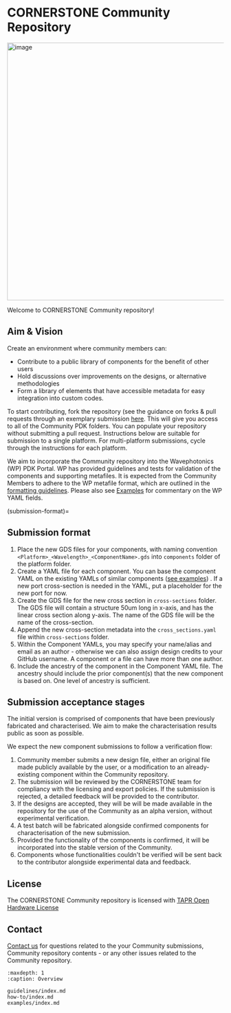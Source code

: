 # CORNERSTONE Community Repository

<img src=./_static/CORNERSTONE_Logo.png class="align-center"
width="600" alt="image" />



Welcome to CORNERSTONE Community repository!

## Aim & Vision

Create an environment where community members can:

- Contribute to a public library of components for the benefit of other
  users
- Hold discussions over improvements on the designs, or alternative
  methodologies
- Form a library of elements that have accessible metadata for easy
  integration into custom codes.

To start contributing, fork the repository (see the guidance on forks &
pull requests through an exemplary submission
[here](./how-to/index.md). This will give you
access to all of the Community PDK folders. You can populate your
repository without submitting a pull request. Instructions below are
suitable for submission to a single platform. For multi-platform
submissions, cycle through the instructions for each platform.

We aim to incorporate the Community repository into the Wavephotonics
(WP) PDK Portal. WP has provided guidelines and tests for validation of
the components and supporting metafiles. It is expected from the
Community Members to adhere to the WP metafile format, which are
outlined in the [formatting
guidelines](./guidelines/index.md). Please also see
[Examples](./examples/index.md) for commentary on the WP YAML fields.


(submission-format)=
## Submission format

1.  Place the new GDS files for your components, with naming convention
    `<Platform>_<Wavelength>_<ComponentName>.gds` into `components`
    folder of the platform folder.
2.  Create a YAML file for each component. You can base the component
    YAML on the existing YAMLs of similar components ([see
    examples](./examples/index.md)) . If a new port cross-section is needed
    in the YAML, put a placeholder for the new port for now.
3.  Create the GDS file for the new cross section in `cross-sections`
    folder. The GDS file will contain a structure 50um long in x-axis,
    and has the linear cross section along y-axis. The name of the GDS
    file will be the name of the cross-section.
4.  Append the new cross-section metadata into the `cross_sections.yaml`
    file within `cross-sections` folder.
5.  Within the Component YAMLs, you may specify your name/alias and
    email as an author - otherwise we can also assign design credits to
    your GitHub username. A component or a file can have more than one
    author.
6.  Include the ancestry of the component in the Component YAML file.
    The ancestry should include the prior component(s) that the new
    component is based on. One level of ancestry is sufficient.

## Submission acceptance stages

The initial version is comprised of components that have been previously
fabricated and characterised. We aim to make the characterisation
results public as soon as possible.

We expect the new component submissions to follow a verification flow:

1.  Community member submits a new design file, either an original file
    made publicly available by the user, or a modification to an
    already-existing component within the Community repository.
2.  The submission will be reviewed by the CORNERSTONE team for
    compliancy with the licensing and export policies. If the submission
    is rejected, a detailed feedback will be provided to the
    contributor.
3.  If the designs are accepted, they will be will be made available in
    the repository for the use of the Community as an alpha version,
    without experimental verification.
4.  A test batch will be fabricated alongside confirmed components for
    characterisation of the new submission.
5.  Provided the functionality of the components is confirmed, it will
    be incorporated into the stable version of the Community.
6.  Components whose functionalities couldn't be verified will be sent
    back to the contributor alongside experimental data and feedback.

## License

The CORNERSTONE Community repository is licensed with [TAPR Open
Hardware License](https://tapr.org/the-tapr-open-hardware-license/)

## Contact

[Contact us](mailto:pdk.cornerstone@soton.ac.uk) for questions related
to the your Community submissions, Community repository contents - or
any other issues related to the Community repository.

```{toctree}
:maxdepth: 1
:caption: Overview

guidelines/index.md
how-to/index.md
examples/index.md

